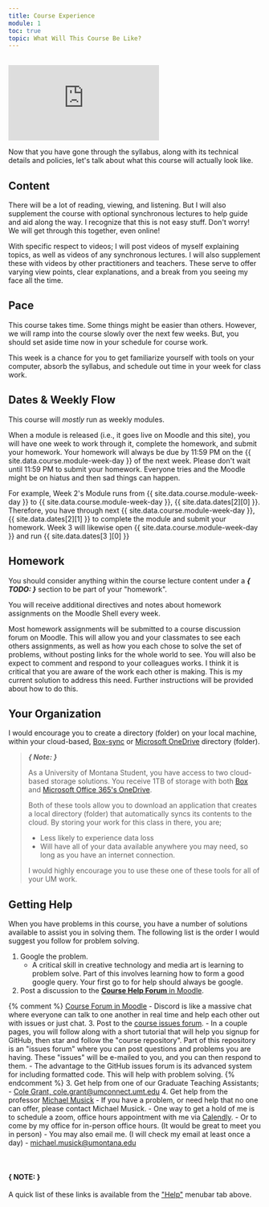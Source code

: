 ```yaml
---
title: Course Experience
module: 1
toc: true
topic: What Will This Course Be Like?
---
```



<br />

<div class="embed-responsive embed-responsive-16by9"><iframe class="embed-responsive-item" src="https://www.youtube.com/embed/M_-cOqGJrps" frameborder="0" allow="accelerometer; autoplay; encrypted-media; gyroscope; picture-in-picture" allowfullscreen></iframe></div>


Now that you have gone through the syllabus, along with its technical details and policies, let's talk about what this course will actually look like.

## Content

There will be a lot of reading, viewing, and listening.  But I will also supplement the course with optional synchronous lectures to help guide and aid along the way. I recognize that this is not easy stuff.  Don't worry! We will get through this together, even online!

With specific respect to videos; I will post videos of myself explaining topics, as well as videos of any synchronous lectures. I will also supplement these with videos by other practitioners and teachers. These serve to offer varying view points, clear explanations, and a break from you seeing my face all the time.


## Pace

This course takes time. Some things might be easier than others.  However, we will ramp into the course slowly over the next few weeks. But, you should set aside time now in your schedule for course work.

This week is a chance for you to get familiarize yourself with tools on your computer, absorb the syllabus, and schedule out time in your week for class work.


## Dates & Weekly Flow

This course will _mostly_ run as weekly modules.

When a module is released (i.e., it goes live on Moodle and this site), you will have one week to work through it, complete the homework, and submit your homework. Your homework will always be due by 11:59 PM on the {{ site.data.course.module-week-day }} of the next week.  Please don't wait until 11:59 PM to submit your homework.  Everyone tries and the Moodle might be on hiatus and then sad things can happen.

For example, Week 2's Module runs from {{ site.data.course.module-week-day }} to {{ site.data.course.module-week-day }}, {{ site.data.dates[2][0] }}. Therefore, you have through next {{ site.data.course.module-week-day }}, {{ site.data.dates[2][1] }} to complete the module and submit your homework. Week 3 will likewise open {{ site.data.course.module-week-day }} and run {{ site.data.dates[3	][0] }}


## Homework

You should consider anything within the course lecture content under a **_{ TODO: }_** section to be part of your "homework".

You will receive additional directives and notes about homework assignments on the Moodle Shell every week.

Most homework assignments will be submitted to a course discussion forum on Moodle. This will allow you and your classmates to see each others assignments, as well as how you each chose to solve the set of problems, without posting links for the whole world to see. You will also be expect to comment and respond to your colleagues works. I think it is critical that you are aware of the work each other is making. This is my current solution to address this need. Further instructions will be provided about how to do this.


## Your Organization

I would encourage you to create a directory (folder) on your local machine, within your cloud-based, [Box-sync](http://www.umt.edu/it/support/box/) or [Microsoft OneDrive](https://umt.teamdynamix.com/TDClient/2032/Portal/KB/ArticleDet?ID=45894) directory (folder).

> **_{ Note: }_**
>
> As a University of Montana Student, you have access to two cloud-based storage solutions. You receive 1TB of storage with both [Box](http://www.umt.edu/it/support/box/) and [Microsoft Office 365's OneDrive](https://umt.teamdynamix.com/TDClient/2032/Portal/KB/ArticleDet?ID=45894).
>
> Both of these tools allow you to download an application that creates a local directory (folder) that automatically syncs its contents to the cloud. By storing your work for this class in there, you are;
> - Less likely to experience data loss
> - Will have all of your data available anywhere you may need, so long as you have an internet connection.
>
> I would highly encourage you to use these one of these tools for all of your UM work.





## Getting Help

When you have problems in this course, you have a number of solutions available to assist you in solving them. The following list is the order I would suggest you follow for problem solving.

1. Google the problem.
    - A critical skill in creative technology and media art is learning to problem solve. Part of this involves learning how to form a good google query. Your first go to for help should always be google.
2. Post a discussion to the [**Course Help Forum** in Moodle](https://moodle.umt.edu/mod/hsuforum/view.php?id=1783234).

{% comment %}
[Course Forum in Moodle](https://discord.gg/nbVCKwX)
    - Discord is like a massive chat where everyone can talk to one another in real time and help each other out with issues or just chat.
3. Post to the [course issues forum](https://github.com/Montana-Media-Arts/441-WebTech-Spring2020-examples/issues).
    - In a couple pages, you will follow along with a short tutorial that will help you signup for GitHub, then star and follow the "course repository". Part of this repository is an "issues forum" where you can post questions and problems you are having. These "issues" will be e-mailed to you, and you can then respond to them.
    - The advantage to the GitHub issues forum is its advanced system for including formatted code. This will help with problem solving.
{% endcomment %}
3. Get help from one of our Graduate Teaching Assistants;
	- [Cole Grant, cole.grant@umconnect.umt.edu](mailto:cole.grant@umconnect.umt.edu?subject=245%20Question)
4. Get help from the professor [Michael Musick]({{site.baseurl}}/instructors/)
    - If you have a problem, or need help that no one can offer, please contact Michael Musick.
    - One way to get a hold of me is to schedule a zoom, office hours appointment with me via [Calendly]({{site.baseurl}}/instructors/#Office-Hours).
    - Or to come by my office for in-person office hours. (It would be great to meet you in person)
    - You may also email me. (I will check my email at least once a day)
        - [michael.musick@umontana.edu](mailto:michael.musick@umontana.edu?subject=245%20Question)

<br />


#### { NOTE: }

A quick list of these links is available from the ["Help"]({{site.baseurl}}/help/) menubar tab above.
